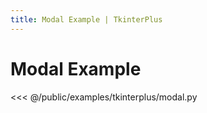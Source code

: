 ```yaml
---
title: Modal Example | TkinterPlus
---
```


# Modal Example

<<< @/public/examples/tkinterplus/modal.py
